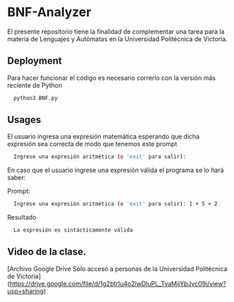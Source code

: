 # BNF-Analyzer
El presente repositorio tiene la finalidad de complementar una tarea para la materia de Lenguajes y Autómatas en la Universidad Politécnica de Victoria.

## Deployment
Para hacer funcionar el código es necesario correrlo con la versión más reciente de Python

```bash
  python3 BNF.py
```

## Usages
El usuario ingresa una expresión matemática esperando que dicha expresión sea correcta de modo que tenemos este prompt

```bash
  Ingrese una expresión aritmética (o 'exit' para salir):
```

En caso que el usuario ingrese una expresión válida el programa se lo hará saber:

Prompt:
```bash
  Ingrese una expresión aritmética (o 'exit' para salir): 1 + 5 + 2
```

Resultado
```bash
  La expresión es sintácticamente válida
```
## Video de la clase.
[Archivo Google Drive Sólo acceso a personas de la Universidad Politécnica de Victoria] (https://drive.google.com/file/d/1g2btrIu4o2lwDIuPL_TvaMijYbJvc09i/view?usp=sharing) 
